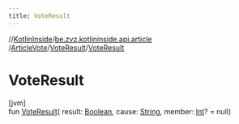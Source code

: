 ```yaml
---
title: VoteResult
---
```

//[KotlinInside](../../../../index.html)/[be.zvz.kotlininside.api.article](../../index.html)
/[ArticleVote](../index.html)/[VoteResult](index.html)/[VoteResult](-vote-result.html)

# VoteResult

[jvm]\
fun [VoteResult](-vote-result.html)(
result: [Boolean](https://kotlinlang.org/api/latest/jvm/stdlib/kotlin/-boolean/index.html),
cause: [String](https://kotlinlang.org/api/latest/jvm/stdlib/kotlin/-string/index.html),
member: [Int](https://kotlinlang.org/api/latest/jvm/stdlib/kotlin/-int/index.html)? = null)




